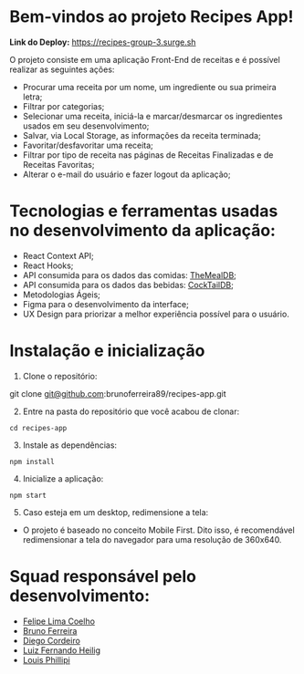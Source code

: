 # Bem-vindos ao projeto Recipes App!

**Link do Deploy:** https://recipes-group-3.surge.sh

O projeto consiste em uma aplicação Front-End de receitas e é possível realizar as seguintes ações:

- Procurar uma receita por um nome, um ingrediente ou sua primeira letra;
- Filtrar por categorias;
- Selecionar uma receita, iniciá-la e marcar/desmarcar os ingredientes usados em seu desenvolvimento;
- Salvar, via Local Storage, as informações da receita terminada;
- Favoritar/desfavoritar uma receita;
- Filtrar por tipo de receita nas páginas de Receitas Finalizadas e de Receitas Favoritas;
- Alterar o e-mail do usuário e fazer logout da aplicação;

# Tecnologias e ferramentas usadas no desenvolvimento da aplicação:

- React Context API;
- React Hooks;
- API consumida para os dados das comidas: [TheMealDB](https://www.themealdb.com/);
- API consumida para os dados das bebidas: [CockTailDB](https://www.thecocktaildb.com/);
- Metodologias Ágeis;
- Figma para o desenvolvimento da interface;
- UX Design para priorizar a melhor experiência possível para o usuário.

# Instalação e inicialização

  1. Clone o repositório:
  
  git clone git@github.com:brunoferreira89/recipes-app.git
  
  2. Entre na pasta do repositório que você acabou de clonar:

    cd recipes-app

  3. Instale as dependências:

    npm install

  4. Inicialize a aplicação:
  
    npm start

  5. Caso esteja em um desktop, redimensione a tela:

  - O projeto é baseado no conceito Mobile First. Dito isso, é recomendável redimensionar a tela do navegador para uma resolução de 360x640.

# Squad responsável pelo desenvolvimento:

  - [Felipe Lima Coelho](https://github.com/felipe-lima-coelho)
  - [Bruno Ferreira](https://github.com/brunoferreira89)
  - [Diego Cordeiro](https://github.com/Diego-Cordeiro0406)
  - [Luiz Fernando Heilig](https://github.com/luizheilig)
  - [Louis Phillipi](https://github.com/Louisph08)
